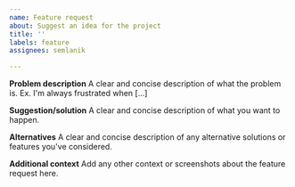 ```yaml
---
name: Feature request
about: Suggest an idea for the project
title: ''
labels: feature
assignees: semlanik

---
```


**Problem description**
A clear and concise description of what the problem is. Ex. I'm always frustrated when [...]

**Suggestion/solution**
A clear and concise description of what you want to happen.

**Alternatives**
A clear and concise description of any alternative solutions or features you've considered.

**Additional context**
Add any other context or screenshots about the feature request here.
